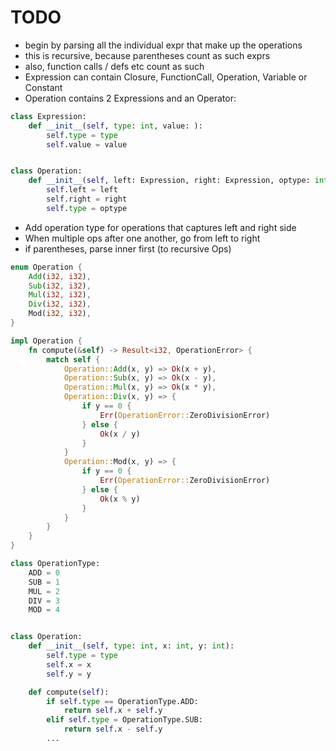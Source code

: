 # TODO

- begin by parsing all the individual expr that make up the operations
- this is recursive, because parentheses count as such exprs
- also, function calls / defs etc count as such
- Expression can contain Closure, FunctionCall, Operation, Variable or Constant
- Operation contains 2 Expressions and an Operator:
```py
class Expression:
    def __init__(self, type: int, value: ):
        self.type = type
        self.value = value


class Operation:
    def __init__(self, left: Expression, right: Expression, optype: int):  # optype in enum
        self.left = left
        self.right = right
        self.type = optype
```
- Add operation type for operations that captures left and right side
- When multiple ops after one another, go from left to right
- if parentheses, parse inner first (to recursive Ops)
```rs
enum Operation {
    Add(i32, i32),
    Sub(i32, i32),
    Mul(i32, i32),
    Div(i32, i32),
    Mod(i32, i32),
}

impl Operation {
    fn compute(&self) -> Result<i32, OperationError> {
        match self {
            Operation::Add(x, y) => Ok(x + y),
            Operation::Sub(x, y) => Ok(x - y),
            Operation::Mul(x, y) => Ok(x * y),
            Operation::Div(x, y) => {
                if y == 0 {
                    Err(OperationError::ZeroDivisionError)
                } else {
                    Ok(x / y)
                }
            }
            Operation::Mod(x, y) => {
                if y == 0 {
                    Err(OperationError::ZeroDivisionError)
                } else {
                    Ok(x % y)
                }
            }
        }
    }
}
```

```py
class OperationType:
    ADD = 0
    SUB = 1
    MUL = 2
    DIV = 3
    MOD = 4


class Operation:
    def __init__(self, type: int, x: int, y: int):
        self.type = type
        self.x = x
        self.y = y

    def compute(self):
        if self.type == OperationType.ADD:
            return self.x + self.y
        elif self.type = OperationType.SUB:
            return self.x - self.y
        ...
```
